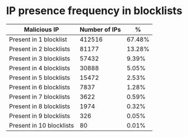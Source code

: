# IP presence frequency in blocklists
| Malicious IP | Number of IPs | % |
|----|----|----|
| Present in 1 blocklist | 412516 | 67.48% |
| Present in 2 blocklists | 81177 | 13.28% |
| Present in 3 blocklists | 57432 | 9.39% |
| Present in 4 blocklists | 30888 | 5.05% |
| Present in 5 blocklists | 15472 | 2.53% |
| Present in 6 blocklists | 7837 | 1.28% |
| Present in 7 blocklists | 3622 | 0.59% |
| Present in 8 blocklists | 1974 | 0.32% |
| Present in 9 blocklists | 326 | 0.05% |
| Present in 10 blocklists | 80 | 0.01% |
